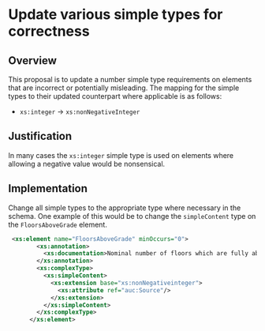 # Update various simple types for correctness

## Overview

This proposal is to update  a number simple type requirements on elements that are incorrect or potentially misleading. The mapping for the simple types to their updated counterpart where applicable is as follows:
 - `xs:integer` -> `xs:nonNegativeInteger`
## Justification

In many cases the `xs:integer` simple type is used on elements where allowing a negative value would be nonsensical.  

## Implementation

Change all simple types to the appropriate type where necessary in the schema.  One example of this would be to change the `simpleContent` type on the `FloorsAboveGrade` element.  
```xml
 <xs:element name="FloorsAboveGrade" minOccurs="0">
        <xs:annotation>
          <xs:documentation>Nominal number of floors which are fully above ground.</xs:documentation>
        </xs:annotation>
        <xs:complexType>
          <xs:simpleContent>
            <xs:extension base="xs:nonNegativeinteger">
              <xs:attribute ref="auc:Source"/>
            </xs:extension>
          </xs:simpleContent>
        </xs:complexType>
      </xs:element>
```
